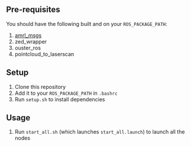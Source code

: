 ## Pre-requisites
You should have the following built and on your `ROS_PACKAGE_PATH`:
1. [amrl_msgs](https://github.com/ut-amrl/amrl_msgs)
2. zed_wrapper
3. ouster_ros
4. pointcloud_to_laserscan

## Setup
1. Clone this repository
1. Add it to your `ROS_PACKAGE_PATH` in `.bashrc`
1. Run `setup.sh` to install dependencies

## Usage
1. Run `start_all.sh` (which launches `start_all.launch`) to launch all the nodes